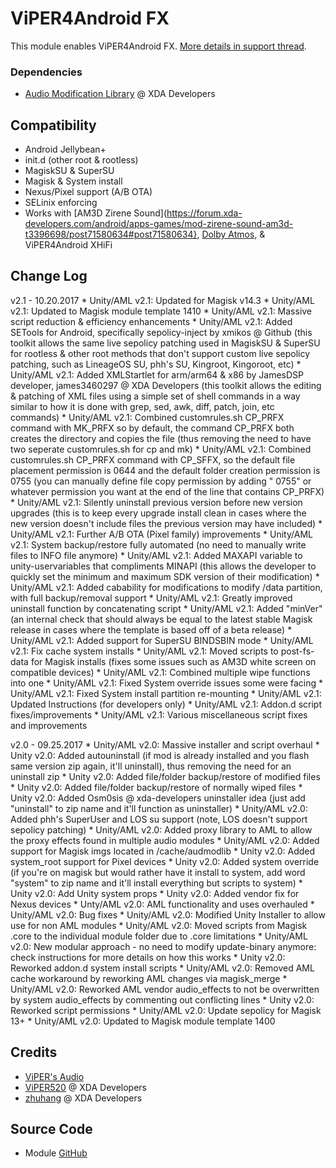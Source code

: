 # ViPER4Android FX
This module enables ViPER4Android FX. [More details in support thread](https://forum.xda-developers.com/apps/magisk/module-viper4android-fx-2-5-0-5-t3577058).

### Dependencies
* [Audio Modification Library](https://forum.xda-developers.com/apps/magisk/module-audio-modification-library-t3579612) @ XDA Developers

## Compatibility
* Android Jellybean+
* init.d (other root & rootless)
* MagiskSU & SuperSU
* Magisk & System install
* Nexus/Pixel support (A/B OTA)
* SELinix enforcing
* Works with [AM3D Zirene Sound](https://forum.xda-developers.com/android/apps-games/mod-zirene-sound-am3d-t3396698/post71580634#post71580634}, [Dolby Atmos](https://github.com/therealahrion/Dolby-Atmos-ZTE-Axon-7), & ViPER4Android XHiFi

## Change Log
v2.1 - 10.20.2017
    * Unity/AML v2.1: Updated for Magisk v14.3
    * Unity/AML v2.1: Updated to Magisk module template 1410
    * Unity/AML v2.1: Massive script reduction & efficiency enhancements
    * Unity/AML v2.1: Added SETools for Android, specifically sepolicy-inject by xmikos @ Github (this toolkit allows the same live sepolicy patching used in MagiskSU & SuperSU for rootless & other root methods that don't support custom live sepolicy patching, such as LineageOS SU, phh's SU, Kingroot, Kingoroot, etc)
    * Unity/AML v2.1: Added XMLStartlet for arm/arm64 & x86 by JamesDSP developer, james3460297 @ XDA Developers (this toolkit allows the editing & patching of XML files using a simple set of shell commands in a way similar to how it is done with grep, sed, awk, diff, patch, join, etc commands)
    * Unity/AML v2.1: Combined customrules.sh CP_PRFX command with MK_PRFX so by default, the command CP_PRFX both creates the directory and copies the file (thus removing the need to have two seperate customrules.sh for cp and mk)
    * Unity/AML v2.1: Combined customrules.sh CP_PRFX command with CP_SFFX, so the default file placement permission is 0644 and the default folder creation permission is 0755 (you can manually define file copy permission by adding " 0755" or whatever permission you want at the end of the line that contains CP_PRFX)
    * Unity/AML v2.1: Silently uninstall previous version before new version upgrades (this is to keep every upgrade install clean in cases where the new version doesn't include files the previous version may have included)
    * Unity/AML v2.1: Further A/B OTA (Pixel family) improvements
    * Unity/AML v2.1: System backup/restore fully automated (no need to manually write files to INFO file anymore)
    * Unity/AML v2.1: Added MAXAPI variable to unity-uservariables that compliments MINAPI (this allows the developer to quickly set the minimum and maximum SDK version of their modification)
    * Unity/AML v2.1: Added cabability for modifications to modify /data partition, with full backup/removal support
    * Unity/AML v2.1: Greatly improved uninstall function by concatenating script
    * Unity/AML v2.1: Added "minVer" (an internal check that should always be equal to the latest stable Magisk release in cases where the template is based off of a beta release)
    * Unity/AML v2.1: Added support for SuperSU BINDSBIN mode
    * Unity/AML v2.1: Fix cache system installs
    * Unity/AML v2.1: Moved scripts to post-fs-data for Magisk installs (fixes some issues such as AM3D white screen on compatible devices)
    * Unity/AML v2.1: Combined multiple wipe functions into one
    * Unity/AML v2.1: Fixed System override issues some were facing
    * Unity/AML v2.1: Fixed System install partition re-mounting
    * Unity/AML v2.1: Updated Instructions (for developers only)
	* Unity/AML v2.1: Addon.d script fixes/improvements
    * Unity/AML v2.1: Various miscellaneous script fixes and improvements

v2.0 - 09.25.2017
    * Unity/AML v2.0: Massive installer and script overhaul
    * Unity v2.0: Added autouninstall (if mod is already installed and you flash same version zip again, it'll uninstall), thus removing the need for an uninstall zip
    * Unity v2.0: Added file/folder backup/restore of modified files
    * Unity v2.0: Added file/folder backup/restore of normally wiped files
    * Unity v2.0: Added Osm0sis @ xda-developers uninstaller idea (just add "uninstall" to zip name and it'll function as uninstaller)
    * Unity/AML v2.0: Added phh's SuperUser and LOS su support (note, LOS doesn't support sepolicy patching)
    * Unity/AML v2.0: Added proxy library to AML to allow the proxy effects found in multiple audio modules
    * Unity/AML v2.0: Added support for Magisk imgs located in /cache/audmodlib
    * Unity v2.0: Added system_root support for Pixel devices
    * Unity v2.0: Added system override (if you're on magisk but would rather have it install to system, add word "system" to zip name and it'll install everything but scripts to system)
    * Unity v2.0: Add Unity system props
    * Unity v2.0: Added vendor fix for Nexus devices
    * Unty/AML v2.0: AML functionality and uses overhauled
    * Unity/AML v2.0: Bug fixes
    * Unity/AML v2.0: Modified Unity Installer to allow use for non AML modules
    * Unity/AML v2.0: Moved scripts from Magisk .core to the individual module folder due to .core limitations
    * Unity/AML v2.0: New modular approach - no need to modify update-binary anymore: check instructions for more details on how this works
    * Unity v2.0: Reworked addon.d system install scripts
    * Unity/AML v2.0: Removed AML cache workaround by reworking AML changes via magisk_merge
    * Unity/AML v2.0: Reworked AML vendor audio_effects to not be overwritten by system audio_effects by commenting out conflicting lines
    * Unity v2.0: Reworked script permissions
    * Unity/AML v2.0: Update sepolicy for Magisk 13+
    * Unity/AML v2.0: Updated to Magisk module template 1400

## Credits
* [ViPER's Audio](http://vipersaudio.com/blog/)
* [ViPER520](http://vipersaudio.com/blog/) @ XDA Developers
* [zhuhang](https://forum.xda-developers.com/showthread.php?t=2191223) @ XDA Developers

## Source Code
* Module [GitHub](https://github.com/therealahrion/ViPER4Android-FX)
